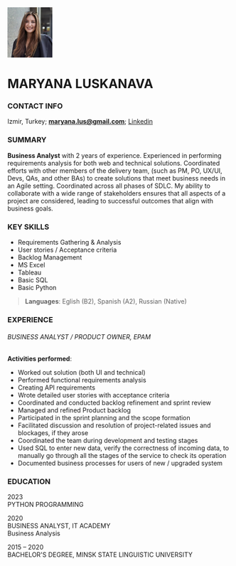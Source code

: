 <img src=".\images/photo_2023-10-04_15-50-51.jpg" alt="image" width="20%" height="auto">

# MARYANA LUSKANAVA

### CONTACT INFO
Izmir, Turkey;
**maryana.lus@gmail.com**;
[Linkedin](https://www.linkedin.com/in/mariannaluskanova/)

### SUMMARY

**Business Analyst** with 2 years of experience. Experienced in performing requirements analysis for both web and technical solutions. Coordinated efforts with other members of the delivery team, (such as PM, PO, UX/UI, Devs, QAs, and other BAs) to create solutions that meet business needs in an Agile setting. Coordinated across all phases of SDLC. My ability to collaborate with a wide range of stakeholders ensures that all aspects of a project are considered, leading to successful outcomes that align with business goals.

### KEY SKILLS
* Requirements Gathering & Analysis
* User stories / Acceptance criteria
* Backlog Management
* MS Excel 
* Tableau
* Basic SQL
* Basic Python 

> **Languages**: Eglish (B2), Spanish (A2), Russian (Native) 

### EXPERIENCE
###### BUSINESS ANALYST / PRODUCT OWNER, EPAM
**Activities performed**:
* Worked out solution (both UI and technical)
* Performed functional requirements analysis
* Creating API requirements
* Wrote detailed user stories with acceptance criteria 
* Coordinated and conducted backlog refinement and sprint review
* Managed and refined Product backlog 
* Participated in the sprint planning and the scope formation
* Facilitated discussion and resolution of project-related issues and blockages, if they arose
* Coordinated the team during development and testing stages
* Used SQL to enter new data, verify the correctness of incoming data, to manually go through all the stages of the service to check its operation
* Documented business processes for users of new / upgraded system

### EDUCATION
2023 \
PYTHON PROGRAMMING

2020 \
BUSINESS ANALYST, IT ACADEMY \
Business Analysis

2015 – 2020 \
BACHELOR'S DEGREE, MINSK STATE LINGUISTIC UNIVERSITY

